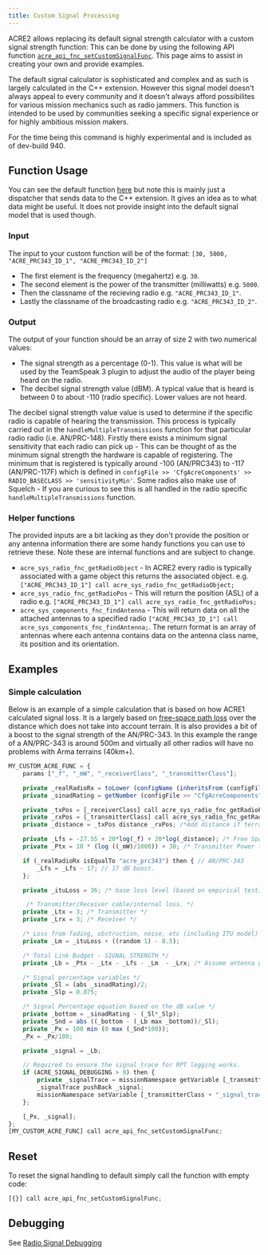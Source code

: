 ```yaml
---
title: Custom Signal Processing
---
```


ACRE2 allows replacing its default signal strength calculator with a custom signal strength function: This can be done by using the following API function [`acre_api_fnc_setCustomSignalFunc`](https://github.com/IDI-Systems/acre2/blob/master/addons/api/fnc_setCustomSignalFunc.sqf). This page aims to assist in creating your own and provide examples.

The default signal calculator is sophisticated and complex and as such is largely calculated in the C++ extension. However this signal model doesn't always appeal to every community and it doesn't always afford possibilites for various mission mechanics such as radio jammers. This function is intended to be used by communities seeking a specific signal experience or for highly ambitious mission makers.

For the time being this command is highly experimental and is included as of dev-build 940. 

## Function Usage

You can see the default function [here](https://github.com/IDI-Systems/acre2/blob/master/addons/sys_signal/fnc_getSignal.sqf) but note this is mainly just a dispatcher that sends data to the C++ extension. It gives an idea as to what data might be useful. It does not provide insight into the default signal model that is used though.

### Input

The input to your custom function will be of the format: `[30, 5000, "ACRE_PRC343_ID_1", "ACRE_PRC343_ID_2"]`
- The first element is the frequency (megahertz) e.g. `30`. 
- The second element is the power of the transmitter (milliwatts) e.g. `5000`.
- Then the classname of the recieving radio e.g. `"ACRE_PRC343_ID_1"`.
- Lastly the classname of the broadcasting radio e.g. `"ACRE_PRC343_ID_2"`.

### Output

The output of your function should be an array of size 2 with two numerical values:
- The signal strength as a percentage (0-1). This value is what will be used by the TeamSpeak 3 plugin to adjust the audio of the player being heard on the radio.
- The decibel signal strength value (dBM). A typical value that is heard is between 0 to about -110 (radio specific). Lower values are not heard.

The decibel signal strength value value is used to determine if the specific radio is capable of hearing the transmission. This process is typically carried out in the `handleMultipleTransmissions` function for that particular radio radio (i.e. AN/PRC-148). Firstly there exists a minimum signal sensitivity that each radio can pick up - This can be thought of as the minimum signal strength the hardware is capable of registering. The minimum that is registered is typically around -100 (AN/PRC343) to -117 (AN/PRC-117F) which is defined in `configFile >> 'CfgAcreComponents' >> RADIO_BASECLASS >> 'sensitivityMin'`. Some radios also make use of Squelch - If you are curious to see this is all handled in the radio specific `handleMultipleTransmissions` function.

### Helper functions

The provided inputs are a bit lacking as they don't provide the position or any antenna information there are some handy functions you can use to retrieve these. Note these are internal functions and are subject to change. 

- `acre_sys_radio_fnc_getRadioObject` - In ACRE2 every radio is typically associated with a game object this returns the associated object. e.g. `["ACRE_PRC343_ID_1"] call acre_sys_radio_fnc_getRadioObject;`
- `acre_sys_radio_fnc_getRadioPos` - This will return the position (ASL) of a radio e.g. `["ACRE_PRC343_ID_1"] call acre_sys_radio_fnc_getRadioPos;`
- `acre_sys_components_fnc_findAntenna` - This will return data on all the attached antennas to a specified radio `["ACRE_PRC343_ID_1"] call acre_sys_components_fnc_findAntenna;`. The return format is an array of antennas where each antenna contains data on the antenna class name, its position and its orientation.

## Examples

### Simple calculation
Below is an example of a simple calculation that is based on how ACRE1 calculated signal loss. It is a largely based on [free-space path loss](https://en.wikipedia.org/wiki/Free-space_path_loss) over the distance which does not take into account terrain. It is also provides a bit of a boost to the signal strength of the AN/PRC-343. In this example the range of a AN/PRC-343 is around 500m and virtually all other radios will have no problems with Arma terrains (40km+).

```js
MY_CUSTOM_ACRE_FUNC = {
    params ["_f", "_mW", "_receiverClass", "_transmitterClass"];

    private _realRadioRx = toLower (configName (inheritsFrom (configFile >> "CfgWeapons" >> _receiverClass)));
    private _sinadRating = getNumber (configFile >> "CfgAcreComponents" >> _realRadioRx >> "sinadRating");

    private _txPos = [_receiverClass] call acre_sys_radio_fnc_getRadioPos;
    private _rxPos = [_transmitterClass] call acre_sys_radio_fnc_getRadioPos;
    private _distance = _txPos distance _rxPos; /*Add distance if terrain in the way */

    private _Lfs = -27.55 + 20*log(_f) + 20*log(_distance); /* Free Space Path Loss model */
    private _Ptx = 10 * (log ((_mW)/1000)) + 30; /* Transmitter Power (mW to dBm) */

    if (_realRadioRx isEqualTo "acre_prc343") then { // AN/PRC-343
        _Lfs = _Lfs - 17; // 17 dB boost.                   
    };

    private _ituLoss = 36; /* base loss level (based on empirical testing...) */

     /* Transmitter/Receiver cable/internal loss. */
    private _Ltx = 3; /* Transmitter */
    private _Lrx = 3; /* Receiver */

    /* Loss from fading, obstruction, noise, etc (including ITU model) */
    private _Lm = _ituLoss + ((random 1) - 0.5);

    /* Total Link Budget - SIGNAL STRENGTH */
    private _Lb = _Ptx - _Ltx - _Lfs - _Lm  - _Lrx; /* Assume antenna gain is 0 for both*/

    /* Signal percentage variables */
    private _Sl = (abs _sinadRating)/2;
    private _Slp = 0.075;

    /* Signal Percentage equation based on the dB value */
    private _bottom = _sinadRating - (_Sl*_Slp);
    private _Snd = abs ((_bottom - (_Lb max _bottom))/_Sl);
    private _Px = 100 min (0 max (_Snd*100)); 
    _Px = _Px/100;

    private _signal = _Lb;

    // Required to ensure the signal trace for RPT logging works.
    if (ACRE_SIGNAL_DEBUGGING > 0) then {
        private _signalTrace = missionNamespace getVariable [_transmitterClass + "_signal_trace", []];
        _signalTrace pushBack _signal;
        missionNamespace setVariable [_transmitterClass + "_signal_trace", _signalTrace];
    };

    [_Px, _signal];
};
[MY_CUSTOM_ACRE_FUNC] call acre_api_fnc_setCustomSignalFunc;
```

## Reset

To reset the signal handling to default simply call the function with empty code:

```js
[{}] call acre_api_fnc_setCustomSignalFunc;
```

## Debugging

See [Radio Signal Debugging](radio-signal-debugging)

